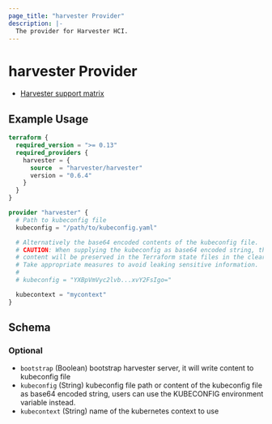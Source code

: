 ```yaml
---
page_title: "harvester Provider"
description: |-
  The provider for Harvester HCI.
---
```


# harvester Provider

- [Harvester support matrix](https://docs.harvesterhci.io/latest/terraform/terraform-provider)

## Example Usage

```terraform
terraform {
  required_version = ">= 0.13"
  required_providers {
    harvester = {
      source  = "harvester/harvester"
      version = "0.6.4"
    }
  }
}

provider "harvester" {
  # Path to kubeconfig file
  kubeconfig = "/path/to/kubeconfig.yaml"

  # Alternatively the base64 encoded contents of the kubeconfig file.
  # CAUTION: When supplying the kubeconfig as base64 encoded string, the
  # content will be preserved in the Terraform state files in the clear.
  # Take appropriate measures to avoid leaking sensitive information.
  #
  # kubeconfig = "YXBpVmVyc2lvb...xvY2FsIgo="

  kubecontext = "mycontext"
}
```

<!-- schema generated by tfplugindocs -->
## Schema

### Optional

- `bootstrap` (Boolean) bootstrap harvester server, it will write content to kubeconfig file
- `kubeconfig` (String) kubeconfig file path or content of the kubeconfig file as base64 encoded string, users can use the KUBECONFIG environment variable instead.
- `kubecontext` (String) name of the kubernetes context to use
